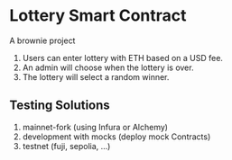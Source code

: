 # Lottery Smart Contract

A brownie project

1. Users can enter lottery with ETH based on a USD fee.
2. An admin will choose when the lottery is over.
3. The lottery will select a random winner.

## Testing Solutions

1. mainnet-fork (using Infura or Alchemy)
2. development with mocks (deploy mock Contracts)
3. testnet (fuji, sepolia, ...)
